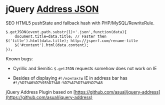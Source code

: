 # jQuery [Address JSON](http://lab.laukstein.com/address-json/)
SEO HTML5 pushState and fallback hash with PHP/MySQL/RewriteRule.

    $.getJSON(event.path.substr(1)+'.json',function(data){
        document.title=data.title; // Faster then $('title').html(data.title); http://jsperf.com/rename-title
        $('#content').html(data.content);
    });

Known bugs:

* Cyrillic and Semitic `$.getJSON` requests somehow does not work on IE

* Besides of displaying `#!/контакты` IE in address bar has `#!/%D7%A6%D7%95%D7%A8-%D7%A7%D7%A9%D7%A8` 


jQuery Address Plugin based on [https://github.com/asual/jquery-address](https://github.com/asual/jquery-address)